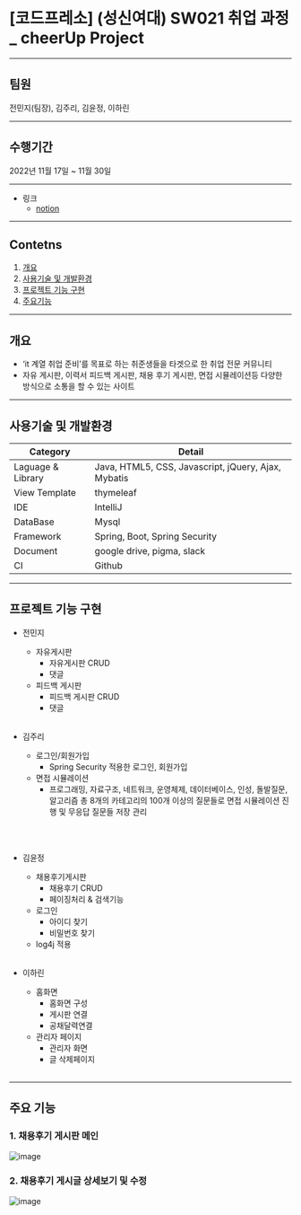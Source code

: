 # [코드프레소] (성신여대) SW021 취업 과정_ cheerUp Project
------------
## 팀원 
전민지(팀장), 김주리, 김윤정, 이하린

------------
## 수행기간
2022년 11월 17일 ~ 11월 30일

------------
- 링크<br>
  + [notion](https://www.notion.so/CodePresso-3a8f5bd6852a4c5f81f68435e515cdf1)<br>

------------
## Contetns

1. [개요](#개요)
2. [사용기술 및 개발환경](#사용기술-및-개발환경)
3. [프로젝트 기능 구현](#프로젝트-기능-구현)
4. [주요기능](#주요-기능)

------------

## 개요
+ ‘it 계열 취업 준비’를 목표로 하는 취준생들을 타겟으로 한 취업 전문 커뮤니티
+ 자유 게시판, 이력서 피드백 게시판, 채용 후기 게시판, 면접 시뮬레이션등 다양한 방식으로 소통을 할 수 있는 사이트

------------

## 사용기술 및 개발환경


Category | Detail
---- | ----
Laguage & Library |  Java, HTML5, CSS, Javascript, jQuery, Ajax, Mybatis
View Template | thymeleaf
IDE | IntelliJ
DataBase | Mysql
Framework | Spring, Boot, Spring Security
Document | google drive, pigma, slack
CI | Github


------------
## 프로젝트 기능 구현

- 전민지
  - 자유게시판
    - 자유게시판 CRUD
    - 댓글
  - 피드백 게시판
    - 피드백 게시판 CRUD
    - 댓글
<br><br>

- 김주리
  - 로그인/회원가입
    - Spring Security 적용한 로그인, 회원가입
  - 면접 시뮬레이션
    - 프로그래밍, 자료구조, 네트워크, 운영체제, 데이터베이스, 인성, 돌발질문, 알고리즘 총 8개의 카테고리의 
      100개 이상의 질문들로 면접 시뮬레이션 진행 및 무응답 질문들 저장 관리

 <br><br>
   
- 김윤정 
  - 채용후기게시판
    - 채용후기 CRUD
    - 페이징처리 & 검색기능
  - 로그인
    - 아이디 찾기
    - 비밀번호 찾기
  - log4j 적용
<br><br>  

- 이하린  
  - 홈화면
    - 홈화면 구성
    - 게시판 연결
    - 공채달력연결
  - 관리자 페이지
    - 관리자 화면 
    - 글 삭제페이지
  <br><br>
------------
## 주요 기능

### 1. 채용후기 게시판 메인
![image](https://user-images.githubusercontent.com/82187403/204689436-b10512d2-77e1-4ebd-8910-716397707b69.png)

### 2. 채용후기 게시글 상세보기 및 수정
![image](https://user-images.githubusercontent.com/82187403/204689446-1248b2e7-787e-4d60-aa3e-c0aecccc4144.png)


